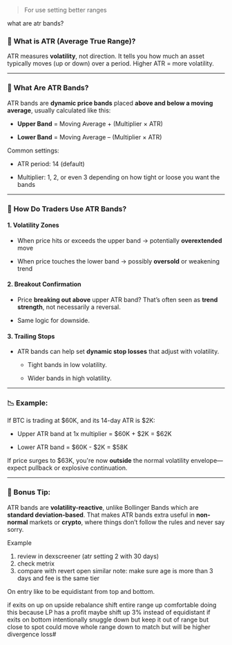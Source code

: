 > For use setting better ranges

what are atr bands?
### 📏 **What is ATR (Average True Range)?**

ATR measures **volatility**, not direction. It tells you how much an asset typically moves (up or down) over a period. Higher ATR = more volatility.

---

### 🎯 **What Are ATR Bands?**

ATR bands are **dynamic price bands** placed **above and below a moving average**, usually calculated like this:

- **Upper Band** = Moving Average + (Multiplier × ATR)
    
- **Lower Band** = Moving Average – (Multiplier × ATR)
    

Common settings:

- ATR period: 14 (default)
    
- Multiplier: 1, 2, or even 3 depending on how tight or loose you want the bands
    

---

### 🧠 **How Do Traders Use ATR Bands?**

#### 1. **Volatility Zones**

- When price hits or exceeds the upper band → potentially **overextended** move
    
- When price touches the lower band → possibly **oversold** or weakening trend
    

#### 2. **Breakout Confirmation**

- Price **breaking out above** upper ATR band? That’s often seen as **trend strength**, not necessarily a reversal.
    
- Same logic for downside.
    

#### 3. **Trailing Stops**

- ATR bands can help set **dynamic stop losses** that adjust with volatility.
    
    - Tight bands in low volatility.
        
    - Wider bands in high volatility.
        

---

### 📉 Example:

If BTC is trading at $60K, and its 14-day ATR is $2K:

- Upper ATR band at 1x multiplier = $60K + $2K = $62K
    
- Lower ATR band = $60K - $2K = $58K
    

If price surges to $63K, you're now **outside** the normal volatility envelope—expect pullback or explosive continuation.

---

### 🧙 Bonus Tip:

ATR bands are **volatility-reactive**, unlike Bollinger Bands which are **standard deviation-based**. That makes ATR bands extra useful in **non-normal** markets or **crypto**, where things don’t follow the rules and never say sorry.


Example 

1) review in dexscreener (atr setting 2 with 30 days)
2) check metrix
3) compare with revert open similar
   note: make sure age is more than 3 days and fee is the same tier

On entry like to be equidistant from top and bottom.

if exits on up
   on upside rebalance shift entire range up
   comfortable doing this because LP has a profit
   maybe shift up 3% instead of equidistant
if exits on bottom
   intentionally snuggle down but keep it out of range but close to spot
   could move whole range down to match but will be higher divergence loss# 

[^1]: for setting rangesz

